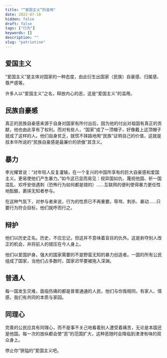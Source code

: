 ```yaml
---
title: "“爱国主义”的滥用"
date: 2022-07-10
hidden: false
draft: false
tags: ["行为"]
keywords: []
description: ""
slug: "patriotism"
---
```


## 爱国主义

“爱国主义”是主体对国家的一种态度，由此衍生出国家（民族）自豪感、归属感、尊严感等。

许多人以“爱国主义”之名，释放内心的恶，这是“爱国主义”的滥用。

## 民族自豪感

真正的民族自豪感来源于自身对国家有所付出后，因为他的付出对祖国有真正的贡献，他也由此享有了权利。而对有些人，“国家”成了一顶帽子，好像戴上这顶帽子就成了这样的人。他们自身贫乏，就慌不择路地用“民族”证明自己的价值，这就是叔本华所说的“民族自豪感是最廉价的骄傲”其含义。

## 暴力

李光耀曾说：“对年轻人反复灌输，在一个复兴的中国所享有的巨大自豪感和爱国主义。更易使他们产生暴力。”如今这已显而易见：视异国如仇、蔑视他国、祈一国混乱、欢呼安倍遇刺（恐怖行为如何都是错的）……互联网的便利使得暴力更任性地酝酿，裹挟无知者参与。

在这种气氛下，对参与者来说，行为的性质已不再重要。辱骂、刺杀、暴动……只要行为符合目标，他们就呼而行之。

## 辩护

他们以历史正名。历史，不应忘记，但这并不意味着盲目的仇外。这是剥夺别人改正的机会，并将前人的错压在今人身上。

他们以爱国护身。强大的国家需要的不是野蛮无知的暴力创造者。一国的所有公民组成了国家，当他们占多数时，国家迟早要被拖入深渊。

## 普通人

每一国发生灾难，面临伤痛的都是普普通通的人民，他们与你我相同，有家人、情感，我们有共同的本质与家园。

## 同理心

完善的公民应具有同理心，而不是事不关己地看着别人遭受着痛苦，无论是本国还是他国。每一次的放纵都会使“恶”的范围扩大，这种恶随时会降临到津津有味的观众身上。

停止你“狭隘的”爱国主义吧。
